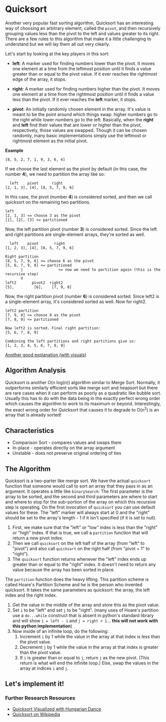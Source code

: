 # Quicksort

Another very popular fast sorting algorithm, Quicksort has an interesting way of choosing an arbitrary element, called the `pivot`, and then recursively grouping values less than the pivot to the left and values greater to its right. There are a few rules to this algorithm that make it a little challenging to understand but we will lay them all out very clearly.

Let's start by looking at the key players in this sort:

* **left**: A marker used for finding numbers lower than the pivot. It moves one element at a time from the leftmost position until it finds a value greater than or equal to the pivot value. If it ever reaches the rightmost edge of the array, it stops.

* **right**: A marker used for finding numbers higher than the pivot. It moves one element at a time from the rightmost position until it finds a value less than the pivot. If it ever reaches the **left** marker, it stops.

* **pivot**: An initially randomly chosen element in the array. It's value is meant to be the point around which things swap: higher numbers go to the right while lower numbers go to the left. Basically, when the **right** and **left** find their values that are lower or higher than the pivot, respectively, those values are swapped. Though it can be chosen randomly, many basic implementations simply use the leftmost or rightmost element as the initial pivot.

**Example**
```
[8, 5, 2, 7, 1, 9, 3, 6, 4]
```

If we choose the last element as the pivot by default (in this case, the number **4**), we need to partition the array like so:

```
  left    pivot      right
[2, 1, 3], [4], [8, 5, 7, 9, 6]
```

In this case, the pivot (number **4**) is considered sorted, and then we call quicksort on the remaining two partitions.

```
left
[2, 1, 3] <= choose 3 as the pivot
[1], [2], [3] <= partitioned
```

Now, the left partition pivot (number **3**) is considered sorted. Since the left and right partitions are single-element arrays, they're sorted as well.

```
  left    pivot       right
[1, 2, 3], [4], [8, 5, 7, 9, 6]
```

```
Right partition
[8, 5, 7, 9, 6] <= choose 6 as the pivot
[5, 6, 7, 9, 8] <= partitioned
       |				<= now we need to partition again (this is the recursive step)
       V
left2       pivot2  right2
[5],         [6],    [7, 9, 8]
```

Now, the right partition pivot (number **6**) is considered sorted. Since left2 is a single-element array, it's considered sorted as well. Now for right2.
```
left2 partition
[7, 9, 8] <= choose 8 as the pivot
[7, 8, 9] <= partitioned

Now left2 is sorted. Final right partition:
[5, 6, 7, 8, 9]

Combining the left partitions and right partitions give us:
[1, 2, 3, 4, 5, 6, 7, 8, 9]
```
[Another good explanation (with visuals)](http://me.dt.in.th/page/Quicksort/)

## Algorithm Analysis

Quicksort is another O(n log(n)) algorithm similar to Merge Sort. Normally, it outperforms similarly efficient sorts like merge sort and heapsort but there are rare cases when it can perform as poorly as a quadratic like bubble sort. Usually this has to do with the data being in the exactly perfect wrong order which causes the algorithm to work to its maximum or beyond. Interestingly, the exact wrong order for Quicksort that causes it to degrade to O(n<sup>2</sup>) is an array that is already sorted!

## Characteristics

* Comparison Sort - compares values and swaps them
* In-place - operates directly on the array argument
* Unstable - does not preserve original ordering of ties

## The Algorithm

Quicksort is a two-parter like merge sort. We have the actual `quicksort` function that someone would call to sort an array that they pass in as an argument. It operates a little like `binarySearch`: The first parameter is the array to be sorted, and the second and third parameters are where to start and where to stop for the sub-portion of the array on which this recursive step is operating. On the first invocation of `quicksort` you can use default values for these. The "left" marker will always start at 0 and the "right" should be set to the array's length - 1 if it isn't specified (if it is set to null).

1. First, we make sure that the "left" or "low" index is less than the "right" or "high" index. If that is true, we call a `partition` function that will return a new pivot index.
2. Then we call `quicksort` on the left half of the array (from "left" to "pivot") and also call `quicksort` on the right half (from "pivot + 1" to "right").
3. The `quicksort` function returns whenever the "left" index ends up greater than or equal to the "right" index. It doesn't need to return any value because the array has been sorted in place.

The `partition` function does the heavy lifting. This partition scheme is called Hoare's Partition Scheme and he is the person who invented quicksort. It takes the same parameters as quicksort: the array, the left index and the right index.

1. Get the value in the middle of the array and store this as the pivot value.
2. Set `i` to be "left" and set `j` to be "right". (many uses of Hoare's partition use a `do...while` construct that is absent in python's standard library and will show `i = left - 1` and `j = right + 1`... **this will not work with this python implementation**)
3. Now inside of an infinite loop, do the following:
    1. Increment `i` by 1 while the value in the array at that index is less than the pivot value.
    2. Decrement `j` by 1 while the value in the array at that index is greater than the pivot value.
    3. If `i` is greater than or equal to `j`, return `j` as the new pivot. (This return is what will end the infinite loop.) Else, swap the values in the array at indices `i` and `j`.

## Let's implement it!

### Further Research Resources

* [Quicksort Visualized with Hungarian Dance](https://www.youtube.com/watch?v=ywWBy6J5gz8)
* [Quicksort on Wikipedia](https://en.wikipedia.org/wiki/Quicksort)
